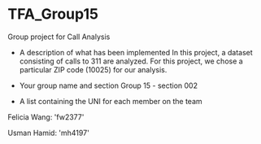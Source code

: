 # TFA_Group15
Group project for Call Analysis

- A description of what has been implemented
In this project, a dataset consisting of calls to 311 are analyzed. For this project, we chose a particular ZIP code (10025) for our analysis. 

- Your group name and section
Group 15 - section 002
- A list containing the UNI for each member on the team

Felicia Wang: 'fw2377'

Usman Hamid: 'mh4197'
